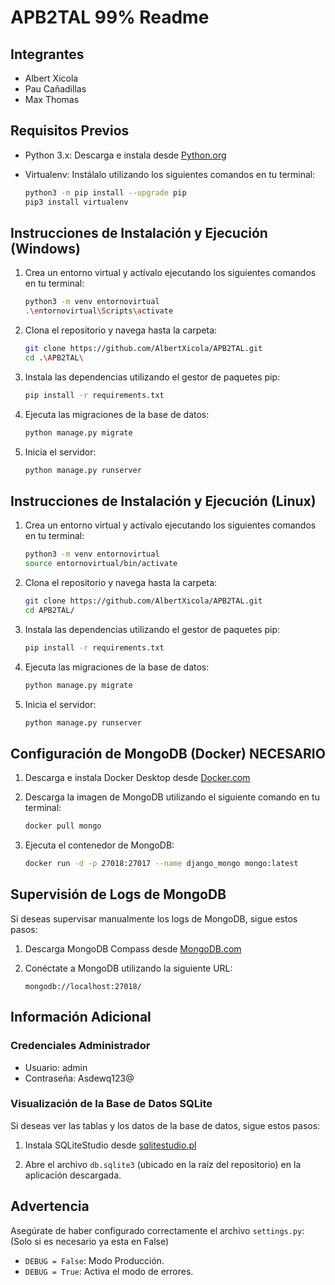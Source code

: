 # APB2TAL 99% Readme

## Integrantes
- Albert Xicola
- Pau Cañadillas
- Max Thomas

## Requisitos Previos

- Python 3.x: Descarga e instala desde [Python.org](https://www.python.org/downloads/)
- Virtualenv: Instálalo utilizando los siguientes comandos en tu terminal:

    ```bash
    python3 -m pip install --upgrade pip
    pip3 install virtualenv
    ```

## Instrucciones de Instalación y Ejecución (Windows)

1. Crea un entorno virtual y actívalo ejecutando los siguientes comandos en tu terminal:

    ```bash
    python3 -m venv entornovirtual
    .\entornovirtual\Scripts\activate
    ```

2. Clona el repositorio y navega hasta la carpeta:

    ```bash
    git clone https://github.com/AlbertXicola/APB2TAL.git
    cd .\APB2TAL\
    ```

3. Instala las dependencias utilizando el gestor de paquetes pip:

    ```bash
    pip install -r requirements.txt
    ```

4. Ejecuta las migraciones de la base de datos:

    ```bash
    python manage.py migrate
    ```

5. Inicia el servidor:

    ```bash
    python manage.py runserver
    ```

## Instrucciones de Instalación y Ejecución (Linux)

1. Crea un entorno virtual y actívalo ejecutando los siguientes comandos en tu terminal:

    ```bash
    python3 -m venv entornovirtual
    source entornovirtual/bin/activate
    ```

2. Clona el repositorio y navega hasta la carpeta:

    ```bash
    git clone https://github.com/AlbertXicola/APB2TAL.git
    cd APB2TAL/
    ```

3. Instala las dependencias utilizando el gestor de paquetes pip:

    ```bash
    pip install -r requirements.txt
    ```

4. Ejecuta las migraciones de la base de datos:

    ```bash
    python manage.py migrate
    ```

5. Inicia el servidor:

    ```bash
    python manage.py runserver
    ```

## Configuración de MongoDB (Docker) NECESARIO

1. Descarga e instala Docker Desktop desde [Docker.com](https://docs.docker.com/desktop/install/windows-install/)

2. Descarga la imagen de MongoDB utilizando el siguiente comando en tu terminal:

    ```bash
    docker pull mongo
    ```

3. Ejecuta el contenedor de MongoDB:

    ```bash
    docker run -d -p 27018:27017 --name django_mongo mongo:latest
    ```

## Supervisión de Logs de MongoDB

Si deseas supervisar manualmente los logs de MongoDB, sigue estos pasos:

1. Descarga MongoDB Compass desde [MongoDB.com](https://www.mongodb.com/try/download/shell)

2. Conéctate a MongoDB utilizando la siguiente URL:

    ```
    mongodb://localhost:27018/
    ```

## Información Adicional

### Credenciales Administrador

- Usuario: admin
- Contraseña: Asdewq123@

### Visualización de la Base de Datos SQLite

Si deseas ver las tablas y los datos de la base de datos, sigue estos pasos:

1. Instala SQLiteStudio desde [sqlitestudio.pl](https://sqlitestudio.pl/)

2. Abre el archivo `db.sqlite3` (ubicado en la raíz del repositorio) en la aplicación descargada.

## Advertencia

Asegúrate de haber configurado correctamente el archivo `settings.py`:
(Solo si es necesario ya esta en False)

- `DEBUG = False`: Modo Producción.
- `DEBUG = True`: Activa el modo de errores.
